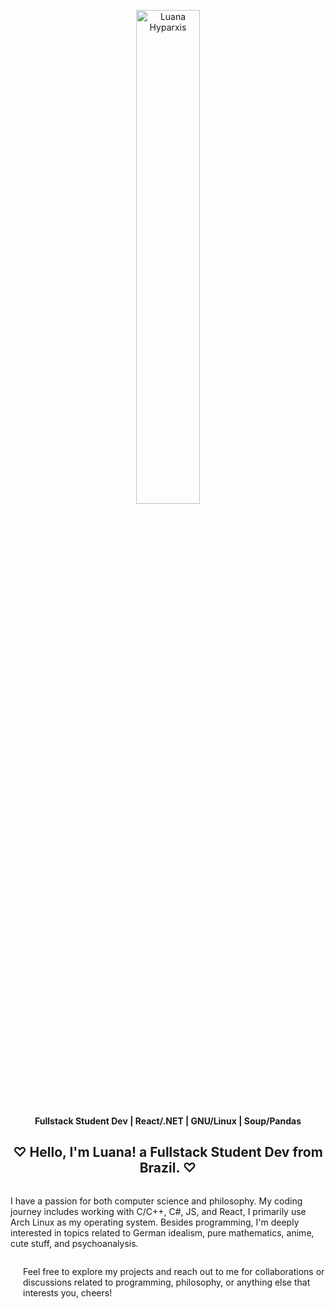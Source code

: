 <!--

<img align="left" width="200" src="https://github.com/luhyxi/luhyxi/assets/125469882/6b1eb0fe-fb3a-441f-b89b-db9802b1306c" />

<div align="center">
<h1> ♡ Hiiii!! I'm Luana Hyparxis ♡ </h1>
</div>
<h4 align="left"> ☆ Fullstack Student Dev ☆ </h4>
<h4 align="left">☆ React/.NET - GNU/Linux - Soup/Pandas  ☆ </h4>


-->
<p align="center">
  <img width="45%" src="https://i.redd.it/eu0yqbelk3131.png" alt="Luana Hyparxis">
</p>

<p align="center">
  <strong>Fullstack Student Dev | React/.NET | GNU/Linux | Soup/Pandas</strong>
</p>

<div align="center">
  <h2> ♡ Hello, I'm Luana! a Fullstack Student Dev from Brazil. ♡ </h2>
</div>

<div align="center">
  <div style="display: inline-block; text-align: left;">
    <p>
      I have a passion for both computer science and philosophy. My coding journey includes working with C/C++, C#, JS, and React, I primarily use Arch Linux as my operating system. Besides programming, I'm deeply interested in topics related to German idealism, pure mathematics, anime, cute stuff, and psychoanalysis.
    </p>
  </div>
  <div style="display: inline-block; text-align: left; margin-left: 20px;">
    <p>
      Feel free to explore my projects and reach out to me for collaborations or discussions related to programming, philosophy, or anything else that interests you, cheers!
    </p>
  </div>
</div>
